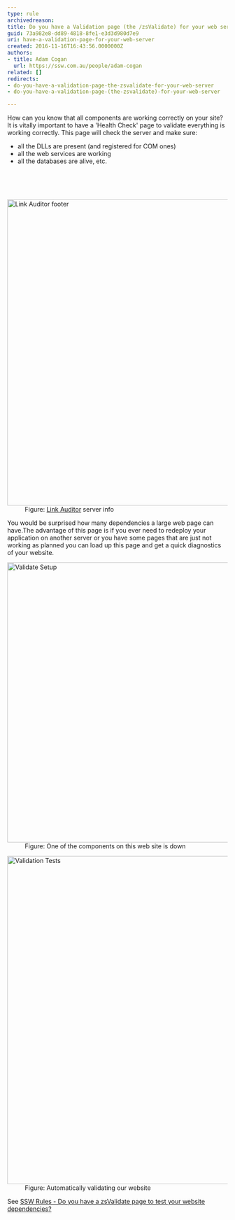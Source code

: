 ```yaml
---
type: rule
archivedreason: 
title: Do you have a Validation page (the /zsValidate) for your web server?
guid: 73a982e8-dd89-4818-8fe1-e3d3d980d7e9
uri: have-a-validation-page-for-your-web-server
created: 2016-11-16T16:43:56.0000000Z
authors:
- title: Adam Cogan
  url: https://ssw.com.au/people/adam-cogan
related: []
redirects:
- do-you-have-a-validation-page-the-zsvalidate-for-your-web-server
- do-you-have-a-validation-page-(the-zsvalidate)-for-your-web-server

---
```



<p>How can you know that all components are working correctly on your site? It is vitally important to have a 'Health Check' page to validate everything is working correctly. This page will check the server and make sure&#58;</p><ul><li>all the DLLs are present (and registered for COM ones) <br></li><li>all the web services are working</li><li>all the databases are alive, etc. <br></li></ul><br>
<br><excerpt class='endintro'></excerpt><br>
<dl class="image"><dt><img src="https&#58;//www.ssw.com.au/ssw/standards/rules/Images/la-footer.jpg" alt="Link Auditor footer" data-pin-nopin="true" style="width&#58;700px;" /></dt><dd>Figure&#58;&#160;<a href="https&#58;//sswlinkauditor.com/">Link Auditor</a> server info</dd></dl><p>You would be surprised how many dependencies a large web page can have.The advantage of this page is if you ever need to redeploy your application on another server or you have some pages that are just not working as planned you can load up this page and get a quick diagnostics of your website.</p><dl class="image"><dt><img src="https&#58;//www.ssw.com.au/ssw/standards/rules/Images/ValidateSetup.jpg" alt="Validate Setup" style="width&#58;640px;" /></dt><dd>Figure&#58; One of the components on this web site is down</dd></dl><dl class="image"><dt><img src="https&#58;//www.ssw.com.au/ssw/standards/rules/Images/ValidationTests.jpg" alt="Validation Tests" style="width&#58;750px;" /></dt><dd>Figure&#58; Automatically validating our website</dd><p>See&#160;<a href="https&#58;//www.ssw.com.au/ssw/Standards/Rules/RulesToBetterUnitTests.aspx#zsValidatePage">SSW Rules - Do you have a zsValidate page to test your website dependencies?</a></p>
​​<br></dl>


